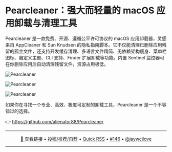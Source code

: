 Pearcleaner：强大而轻量的 macOS 应用卸载与清理工具
===

Pearcleaner 是一款免费、开源、遵循公平许可协议的 macOS 应用卸载器，灵感来自 AppCleaner 和 Sun Knudsen 的隐私指南脚本。它不仅能清理已删除应用残留的孤立文件，还支持开发缓存清理、多语言文件精简、无依赖架构瘦身、菜单栏图标、自定义主题、CLI 支持、Finder 扩展卸载等功能。内置 Sentinel 监控器可在你删除应用后自动清理残留文件，资源占用极低。

![Pearcleaner](https://github.com/user-attachments/assets/013fd8d9-bead-4f30-9d0d-6a0f216f9ef1)

![Pearcleaner](https://github.com/user-attachments/assets/c92617e2-8bae-45a6-a8ba-6d3db729827b)

![Pearcleaner](https://github.com/user-attachments/assets/08be5d36-91c5-42dc-964f-c23b5ec2edd6)

如果你在寻找一个专业、高效、极度可定制的卸载工具，Pearcleaner 是一个不容错过的选择。

👉 https://github.com/alienator88/Pearcleaner

---

<p align="center">
<a href="https://github.com/alienator88/Pearcleaner" target="_blank">🔗 查看链接</a> • 
<a href="https://github.com/jaywcjlove/quick-rss/issues/new/choose" target="_blank">投稿/推荐/自荐</a> • 
<a href="https://wangchujiang.com/quick-rss/feeds/index.html" target="_blank">Quick RSS</a> • 
<a href="https://github.com/jaywcjlove/quick-rss/issues/146" target="_blank">#146</a> • 
<a href="https://github.com/jaywcjlove" target="_blank">@jaywcjlove</a>
</p>

---
    